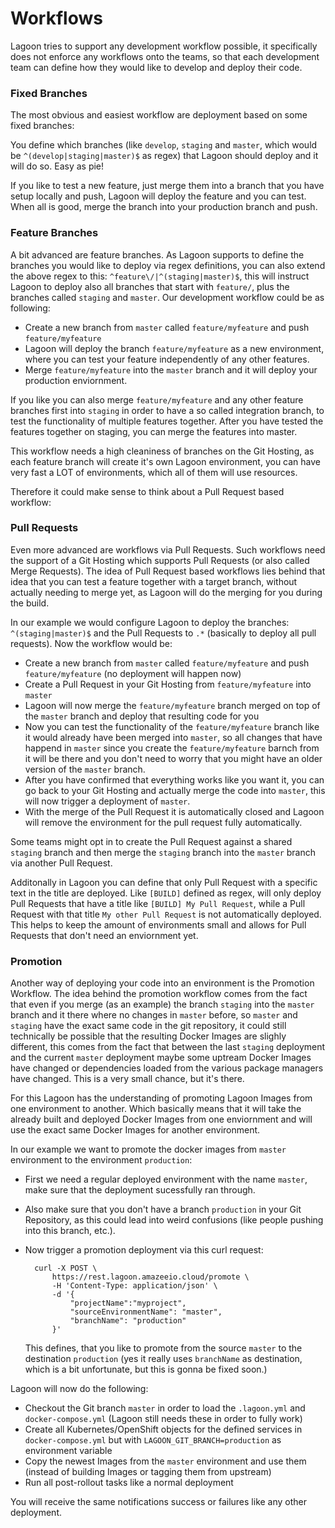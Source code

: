 # Workflows

Lagoon tries to support any development workflow possible, it specifically does not enforce any workflows onto the teams, so that each development team can define how they would like to develop and deploy their code.

### Fixed Branches

The most obvious and easiest workflow are deployment based on some fixed branches:

You define which branches (like `develop`, `staging` and `master`, which would be `^(develop|staging|master)$` as regex) that Lagoon should deploy and it will do so. Easy as pie!

If you like to test a new feature, just merge them into a branch that you have setup locally and push, Lagoon will deploy the feature and you can test. When all is good, merge the branch into your production branch and push.


### Feature Branches

A bit advanced are feature branches. As Lagoon supports to define the branches you would like to deploy via regex definitions, you can also extend the above regex to this: `^feature\/|^(staging|master)$`, this will instruct Lagoon to deploy also all branches that start with `feature/`, plus the branches called `staging` and `master`. Our development workflow could be as following:

- Create a new branch from `master` called `feature/myfeature` and push `feature/myfeature`
- Lagoon will deploy the branch `feature/myfeature` as a new environment, where you can test your feature independently of any other features.
- Merge `feature/myfeature` into the `master` branch and it will deploy your production enviornment.

If you like you can also merge `feature/myfeature` and any other feature branches first into `staging` in order to have a so called integration branch, to test the functionality of multiple features together. After you have tested the features together on staging, you can merge the features into master.

This workflow needs a high cleaniness of branches on the Git Hosting, as each feature branch will create it's own Lagoon environment, you can have very fast a LOT of environments, which all of them will use resources.

Therefore it could make sense to think about a Pull Request based workflow:


### Pull Requests

Even more advanced are workflows via Pull Requests. Such workflows need the support of a Git Hosting which supports Pull Requests (or also called Merge Requests). The idea of Pull Request based workflows lies behind that idea that you can test a feature together with a target branch, without actually needing to merge yet, as Lagoon will do the merging for you during the build.

In our example we would configure Lagoon to deploy the branches: `^(staging|master)$` and the Pull Requests to `.*` (basically to deploy all pull requests). Now the workflow would be:

- Create a new branch from `master` called `feature/myfeature` and push `feature/myfeature` (no deployment will happen now)
- Create a Pull Request in your Git Hosting from `feature/myfeature` into `master`
- Lagoon will now merge the `feature/myfeature` branch merged on top of the `master` branch and deploy that resulting code for you
- Now you can test the functionality of the `feature/myfeature` branch like it would already have been merged into `master`, so all changes that have happend in `master` since you create the  `feature/myfeature` barnch from it will be there and you don't need to worry that you might have an older version of the `master` branch.
- After you have confirmed that everything works like you want it, you can go back to your Git Hosting and actually merge the code into `master`, this will now trigger a deployment of `master`.
-  With the merge of the Pull Request it is automatically closed and Lagoon will remove the environment for the pull request fully automatically.

Some teams might opt in to create the Pull Request against a shared `staging` branch and then merge the `staging` branch into the `master` branch via another Pull Request.

Additonally in Lagoon you can define that only Pull Request with a specific text in the title are deployed. Like `[BUILD]` defined as regex, will only deploy Pull Requests that have a title like `[BUILD] My Pull Request`, while a Pull Request with that title `My other Pull Request` is not automatically deployed. This helps to keep the amount of environments small and allows for Pull Requests that don't need an enviornment yet.


### Promotion

Another way of deploying your code into an environment is the Promotion Workflow. The idea behind the promotion workflow comes from the fact that even if you merge (as an example) the branch `staging` into the `master` branch and it there where no changes in `master` before, so `master` and `staging` have the exact same code in the git repository, it could still technically be possible that the resulting Docker Images are slighly different, this comes from the fact that between the last `staging` deployment and the current `master` deployment maybe some uptream Docker Images have changed or dependencies loaded from the various package managers have changed. This is a very small chance, but it's there.

For this Lagoon has the understanding of promoting Lagoon Images from one environment to another. Which basically means that it will take the already built and deployed Docker Images from one enviornment and will use the exact same Docker Images for another environment.

In our example we want to promote the docker images from `master` environment to the environment `production`:

- First we need a regular deployed environment with the name `master`, make sure that the deployment sucessfully ran through.
- Also make sure that you don't have a branch `production` in your Git Repository, as this could lead into weird confusions (like people pushing into this branch, etc.).
- Now trigger a promotion deployment via this curl request:

        curl -X POST \
            https://rest.lagoon.amazeeio.cloud/promote \
            -H 'Content-Type: application/json' \
            -d '{
                "projectName":"myproject",
                "sourceEnvironmentName": "master",
                "branchName": "production"
            }'

    This defines, that you like to promote from the source `master` to the destination `production` (yes it really uses `branchName` as destination, which is a bit unfortunate, but this is gonna be fixed soon.)

Lagoon will now do the following:

- Checkout the Git branch `master` in order to load the `.lagoon.yml` and `docker-compose.yml` (Lagoon still needs these in order to fully work)
- Create all Kubernetes/OpenShift objects for the defined services in `docker-compose.yml` but with `LAGOON_GIT_BRANCH=production` as environment variable
- Copy the newest Images from the `master` environment and use them (instead of building Images or tagging them from upstream)
- Run all post-rollout tasks like a normal deployment

You will receive the same notifications success or failures like any other deployment.